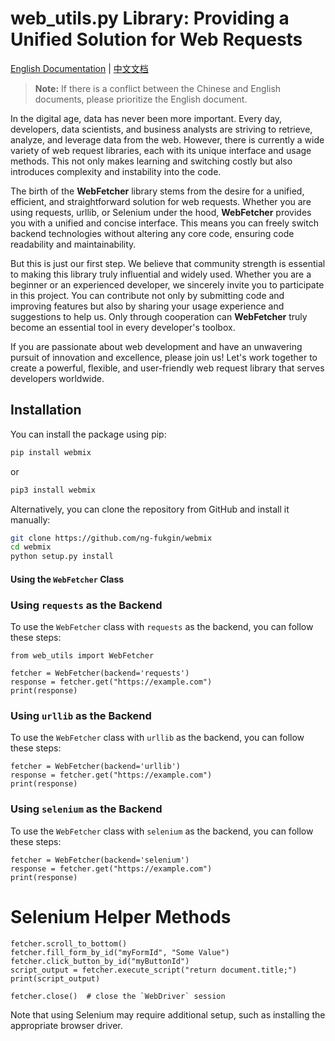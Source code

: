 
**web_utils.py Library: Providing a Unified Solution for Web Requests**
===============================
[English Documentation](README.md) | [中文文档](README_CN.md)
> **Note:**
>If there is a conflict between the Chinese and English documents, please prioritize the English document.




In the digital age, data has never been more important. Every day, developers, data scientists, and business analysts are striving to retrieve, analyze, and leverage data from the web. However, there is currently a wide variety of web request libraries, each with its unique interface and usage methods. This not only makes learning and switching costly but also introduces complexity and instability into the code.

The birth of the **WebFetcher** library stems from the desire for a unified, efficient, and straightforward solution for web requests. Whether you are using requests, urllib, or Selenium under the hood, **WebFetcher** provides you with a unified and concise interface. This means you can freely switch backend technologies without altering any core code, ensuring code readability and maintainability.

But this is just our first step. We believe that community strength is essential to making this library truly influential and widely used. Whether you are a beginner or an experienced developer, we sincerely invite you to participate in this project. You can contribute not only by submitting code and improving features but also by sharing your usage experience and suggestions to help us. Only through cooperation can **WebFetcher** truly become an essential tool in every developer's toolbox.

If you are passionate about web development and have an unwavering pursuit of innovation and excellence, please join us! Let's work together to create a powerful, flexible, and user-friendly web request library that serves developers worldwide.

## Installation

You can install the package using pip:

```bash
pip install webmix
```
or 
```bash
pip3 install webmix
```
    
Alternatively, you can clone the repository from GitHub and install it manually:

```bash
git clone https://github.com/ng-fukgin/webmix
cd webmix
python setup.py install
```



#### Using the `WebFetcher` Class

### Using `requests` as the Backend

To use the `WebFetcher` class with `requests` as the backend, you can follow these steps:
```
from web_utils import WebFetcher

fetcher = WebFetcher(backend='requests')
response = fetcher.get("https://example.com")
print(response)

```

### Using `urllib` as the Backend

To use the `WebFetcher` class with `urllib` as the backend, you can follow these steps:

```
fetcher = WebFetcher(backend='urllib')
response = fetcher.get("https://example.com")
print(response)
```
### Using `selenium` as the Backend

To use the `WebFetcher` class with `selenium` as the backend, you can follow these steps:

```
fetcher = WebFetcher(backend='selenium')
response = fetcher.get("https://example.com")
print(response)
```
#  Selenium Helper Methods
```
fetcher.scroll_to_bottom()
fetcher.fill_form_by_id("myFormId", "Some Value")
fetcher.click_button_by_id("myButtonId")
script_output = fetcher.execute_script("return document.title;")
print(script_output)

fetcher.close()  # close the `WebDriver` session
```
Note that using Selenium may require additional setup, such as installing the appropriate browser driver.

